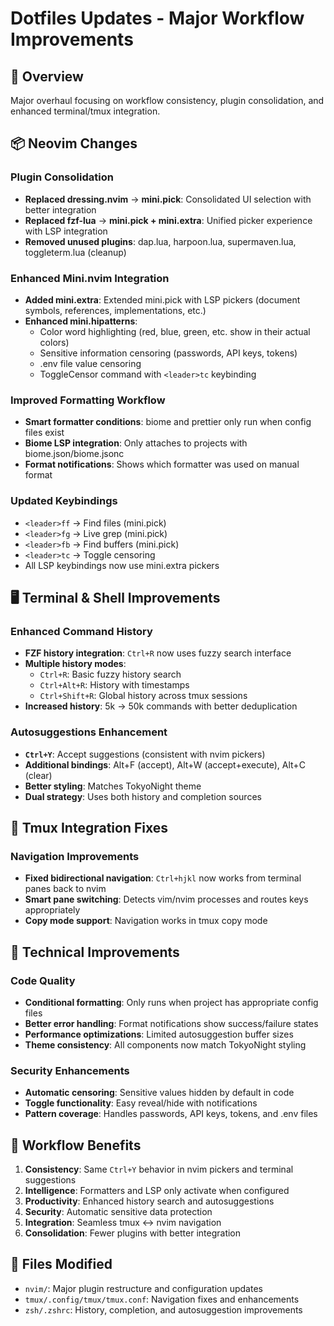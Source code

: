 # Dotfiles Updates - Major Workflow Improvements

## 🚀 Overview
Major overhaul focusing on workflow consistency, plugin consolidation, and enhanced terminal/tmux integration.

## 📦 Neovim Changes

### Plugin Consolidation
- **Replaced dressing.nvim** → **mini.pick**: Consolidated UI selection with better integration
- **Replaced fzf-lua** → **mini.pick + mini.extra**: Unified picker experience with LSP integration
- **Removed unused plugins**: dap.lua, harpoon.lua, supermaven.lua, toggleterm.lua (cleanup)

### Enhanced Mini.nvim Integration
- **Added mini.extra**: Extended mini.pick with LSP pickers (document symbols, references, implementations, etc.)
- **Enhanced mini.hipatterns**: 
  - Color word highlighting (red, blue, green, etc. show in their actual colors)
  - Sensitive information censoring (passwords, API keys, tokens)
  - .env file value censoring
  - ToggleCensor command with `<leader>tc` keybinding

### Improved Formatting Workflow
- **Smart formatter conditions**: biome and prettier only run when config files exist
- **Biome LSP integration**: Only attaches to projects with biome.json/biome.jsonc
- **Format notifications**: Shows which formatter was used on manual format

### Updated Keybindings
- `<leader>ff` → Find files (mini.pick)
- `<leader>fg` → Live grep (mini.pick) 
- `<leader>fb` → Find buffers (mini.pick)
- `<leader>tc` → Toggle censoring
- All LSP keybindings now use mini.extra pickers

## 🖥️ Terminal & Shell Improvements  

### Enhanced Command History
- **FZF history integration**: `Ctrl+R` now uses fuzzy search interface
- **Multiple history modes**:
  - `Ctrl+R`: Basic fuzzy history search
  - `Ctrl+Alt+R`: History with timestamps
  - `Ctrl+Shift+R`: Global history across tmux sessions
- **Increased history**: 5k → 50k commands with better deduplication

### Autosuggestions Enhancement
- **`Ctrl+Y`**: Accept suggestions (consistent with nvim pickers)
- **Additional bindings**: Alt+F (accept), Alt+W (accept+execute), Alt+C (clear)
- **Better styling**: Matches TokyoNight theme
- **Dual strategy**: Uses both history and completion sources

## 🔄 Tmux Integration Fixes

### Navigation Improvements
- **Fixed bidirectional navigation**: `Ctrl+hjkl` now works from terminal panes back to nvim
- **Smart pane switching**: Detects vim/nvim processes and routes keys appropriately
- **Copy mode support**: Navigation works in tmux copy mode

## 🔧 Technical Improvements

### Code Quality
- **Conditional formatting**: Only runs when project has appropriate config files
- **Better error handling**: Format notifications show success/failure states
- **Performance optimizations**: Limited autosuggestion buffer sizes
- **Theme consistency**: All components now match TokyoNight styling

### Security Enhancements
- **Automatic censoring**: Sensitive values hidden by default in code
- **Toggle functionality**: Easy reveal/hide with notifications
- **Pattern coverage**: Handles passwords, API keys, tokens, and .env files

## 🎯 Workflow Benefits

1. **Consistency**: Same `Ctrl+Y` behavior in nvim pickers and terminal suggestions
2. **Intelligence**: Formatters and LSP only activate when configured
3. **Productivity**: Enhanced history search and autosuggestions
4. **Security**: Automatic sensitive data protection
5. **Integration**: Seamless tmux ↔ nvim navigation
6. **Consolidation**: Fewer plugins with better integration

## 📁 Files Modified
- `nvim/`: Major plugin restructure and configuration updates
- `tmux/.config/tmux/tmux.conf`: Navigation fixes and enhancements  
- `zsh/.zshrc`: History, completion, and autosuggestion improvements
